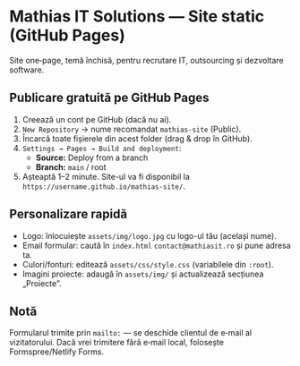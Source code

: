 # Mathias IT Solutions — Site static (GitHub Pages)

Site one‑page, temă închisă, pentru recrutare IT, outsourcing și dezvoltare software.

## Publicare gratuită pe GitHub Pages

1. Creează un cont pe GitHub (dacă nu ai).
2. `New Repository` → nume recomandat `mathias-site` (Public).
3. Încarcă toate fișierele din acest folder (drag & drop în GitHub).
4. `Settings → Pages → Build and deployment`:
   - **Source:** Deploy from a branch
   - **Branch:** `main` / root
5. Așteaptă 1–2 minute. Site-ul va fi disponibil la `https://username.github.io/mathias-site/`.

## Personalizare rapidă

- Logo: înlocuiește `assets/img/logo.jpg` cu logo-ul tău (același nume).
- Email formular: caută în `index.html` `contact@mathiasit.ro` și pune adresa ta.
- Culori/fonturi: editează `assets/css/style.css` (variabilele din `:root`).
- Imagini proiecte: adaugă în `assets/img/` și actualizează secțiunea „Proiecte”.

## Notă
Formularul trimite prin `mailto:` — se deschide clientul de e‑mail al vizitatorului. Dacă vrei trimitere fără e‑mail local, folosește Formspree/Netlify Forms.
